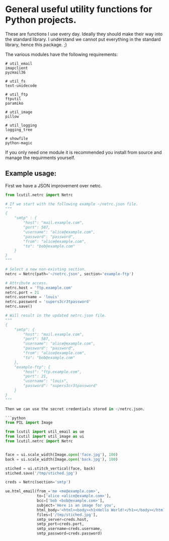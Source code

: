 # General useful utility functions for Python projects.

These are functions I use every day. Ideally they should make their way into the standard library.
I understand we cannot put everything in the standard library, hence this package. ;)

The various modules have the following requirements:

```
# util_email
imapclient
pyzmail36

# util_fs
text-unidecode

# util_ftp
ftputil
paramiko

# util_image
pillow

# util_logging
logging_tree

# showfile
python-magic
```

If you only need one module it is recommended you install from source and manage the requirments yourself.


## Example usage:

First we have a JSON improvement over netrc.

```python
from lcutil.netrc import Netrc

# If we start with the following example ~/netrc.json file.
"""
{
    "smtp" : {
        "host": "mail.example.com",
        "port": 587,
        "username": "alice@example.com",
        "password": "password",
        "from": "alice@example.com",
        "to": "bob@example.com"
    }
}
"""

# Select a new non-existing section.
netrc = Netrc(path='~/netrc.json', section='example-ftp')

# Attribute access.
netrc.host = 'ftp.example.com'
netrc.port = 21
netrc.username = 'louis'
netrc.password = 'supers3cr3tpassword'
netrc.save()

# Will result in the updated netrc.json file.
"""
{
    "smtp": {
        "host": "mail.example.com",
        "port": 587,
        "username": "alice@example.com",
        "password": "password",
        "from": "alice@example.com",
        "to": "bob@example.com"
    },
    "example-ftp": {
        "host": "ftp.example.com",
        "port": 21,
        "username": "louis",
        "password": "supers3cr3tpassword"
    }
}
"""

Then we can use the secret credentials stored in ~/netrc.json.

```python
from PIL import Image

from lcutil import util_email as ue
from lcutil import util_image as ui
from lcutil.netrc import Netrc


face = ui.scale_width(Image.open('face.jpg'), 100)
back = ui.scale_width(Image.open('back.jpg'), 100)

stiched = ui.stitch_vertical(face, back)
stiched.save('/tmp/stiched.jpg')

creds = Netrc(section='smtp')

ue.html_email(from_='me <me@example.com>',
              to=['alice <alice@example.com>'],
              bcc=['bob <bob@example.com>'],
              subject='Here is an image for you',
              html_body='<html><body><h1>Hello World!</h1></body></html>',
              files=['/tmp/stiched.jpg'],
              smtp_server=creds.host,
              smtp_port=creds.port,
              smtp_username=creds.username,
              smtp_password=creds.password)
```

